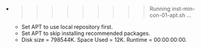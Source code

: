 * >>>>>>>>> Running inst-min-con-01-apt.sh ...
  * Set APT to use local repository first.
  * Set APT to skip installing recommended packages.
  * Disk size = 798544K. Space Used = 12K. Runtime = 00:00:00:00.

